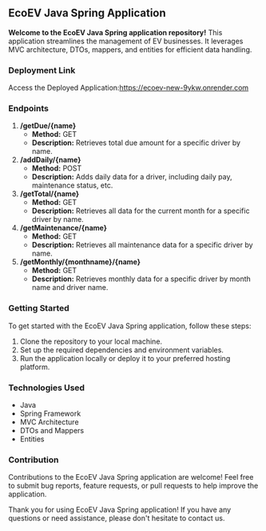 ## **EcoEV Java Spring Application**

**Welcome to the EcoEV Java Spring application repository!** This application streamlines the management of EV businesses. It leverages MVC architecture, DTOs, mappers, and entities for efficient data handling.

### **Deployment Link**
Access the Deployed Application:https://ecoev-new-9ykw.onrender.com

### **Endpoints**
1. **/getDue/{name}**
   - **Method:** GET
   - **Description:** Retrieves total due amount for a specific driver by name.
2. **/addDaily/{name}**
   - **Method:** POST
   - **Description:** Adds daily data for a driver, including daily pay, maintenance status, etc.
3. **/getTotal/{name}**
   - **Method:** GET
   - **Description:** Retrieves all data for the current month for a specific driver by name.
4. **/getMaintenance/{name}**
   - **Method:** GET
   - **Description:** Retrieves all maintenance data for a specific driver by name.
5. **/getMonthly/{monthname}/{name}**
   - **Method:** GET
   - **Description:** Retrieves monthly data for a specific driver by month name and driver name.

### **Getting Started**
To get started with the EcoEV Java Spring application, follow these steps:
1. Clone the repository to your local machine.
2. Set up the required dependencies and environment variables.
3. Run the application locally or deploy it to your preferred hosting platform.

### **Technologies Used**
- Java
- Spring Framework
- MVC Architecture
- DTOs and Mappers
- Entities

### **Contribution**
Contributions to the EcoEV Java Spring application are welcome! Feel free to submit bug reports, feature requests, or pull requests to help improve the application.

Thank you for using EcoEV Java Spring application! If you have any questions or need assistance, please don't hesitate to contact us.
